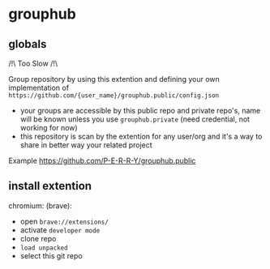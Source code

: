 # grouphub

## globals

/!\ Too Slow /!\

Group repository by using this extention and defining your own implementation of `https://github.com/{user_name}/grouphub.public/config.json`

- your groups are accessible by this public repo and private repo's, name will be known unless you use `grouphub.private` (need credential, not working for now)
- this repository is scan by the extention for any user/org and it's a way to share in better way your related project

Example https://github.com/P-E-R-R-Y/grouphub.public

## install extention

chromium: (brave):

- open `brave://extensions/`
- activate `developer mode`
- clone repo
- `load unpacked`
- select this git repo